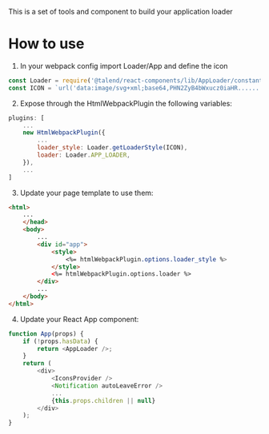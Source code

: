 This is a set of tools and component to build your application loader

# How to use

1. In your webpack config import Loader/App and define the icon

```javascript
const Loader = require('@talend/react-components/lib/AppLoader/constant').default;
const ICON = `url('data:image/svg+xml;base64,PHN2ZyB4bWxucz0iaHR......')`;
```

2. Expose through the HtmlWebpackPlugin the following variables:

```javascript
plugins: [
    ...
    new HtmlWebpackPlugin({
        ...
        loader_style: Loader.getLoaderStyle(ICON),
        loader: Loader.APP_LOADER,
    }),
    ...
]
```


3. Update your page template to use them:

```html
<html>
    ...
    </head>
    <body>
        ...
        <div id="app">
            <style>
                <%= htmlWebpackPlugin.options.loader_style %>
            </style>
            <%= htmlWebpackPlugin.options.loader %>
        </div>
        ...
    </body>
</html>
```

4. Update your React App component:

```javascript
function App(props) {
    if (!props.hasData) {
        return <AppLoader />;
    }
    return (
        <div>
            <IconsProvider />
            <Notification autoLeaveError />
            ...
            {this.props.children || null}
        </div>
    );
}
```
